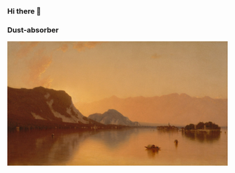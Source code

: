 ### Hi there 👋

<!--
**wwxghh/wwxghh** is a ✨ _special_ ✨ repository because its `README.md` (this file) appears on your GitHub profile.

Here are some ideas to get you started:

- 🔭 I’m currently working on ...
- 🌱 I’m currently learning ...
- 👯 I’m looking to collaborate on ...
- 🤔 I’m looking for help with ...
- 💬 Ask me about ...
- 📫 How to reach me: ...
- 😄 Pronouns: ...
- ⚡ Fun fact: ...
-->
### Dust-absorber
![Image text](https://raw.githubusercontent.com/wwxghh/wwxghh/main/%E3%80%8AIsola%20Bella%20in%20Lago%20Maggiore%E3%80%8B.jfif)
